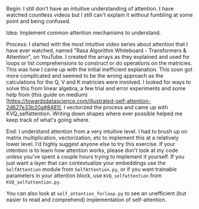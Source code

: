 Begin: I still don't have an intuitive understanding of attention. I have watched countless videos but I still can't explain it without fumbling at some point and being confused.  

Idea: Implement common attention mechanisms to understand.  

Process: I started with the most intuitive video series about attention that I have ever watched, named "Rasa Algorithm Whiteboard - Transformers & Attention", on YouTube. I created the arrays as they explained and used for loops or list comprehensions to construct or do operations on the matricies. This was how I came up with the initial inefficient explanation. This soon got more complicated and seemed to be the wrong approach as the calculations for the Q, V and K matricies were involved. I looked for ways to solve this from linear algebra, a few trial and error experiments and some help from (this guide on medium)[https://towardsdatascience.com/illustrated-self-attention-2d627e33b20a#8481], I vectorized the process and came up with KVQ_selfattention. Writing down shapes where ever possible helped me keep track of what's going where.

End: I understand attention from a very intuitive level. I had to brush up on matrix multiplication, vectorization, etc to implement this at a relatively lower level. I'd highly suggest anyone else to try this exercise. If your intention is to learn how attention works, please don't look at my code unless you've spent a couple hours trying to implement it yourself. If you just want a layer that can contextualize your embeddings use the `SelfAttention` module from `SelfAttention.py`, or if you want trainable parameters in your attention block, use `KVQ_selfattention` from `KVQ_selfattention.py`.  

You can also look at `self_attention_forloop.py` to see an unefficient (but easier to read and comprehend) implementation of self-attention.
